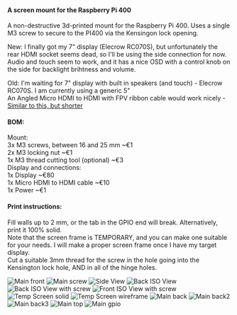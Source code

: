 #### A screen mount for the Raspberry Pi 400  

A non-destructive 3d-printed mount for the Raspberry Pi 400. Uses a single M3 screw to secure to the PI400 via the Kensingon lock opening.  

New:
I finally got my 7" display (Elecrow RC070S), but unfortunately the rear HDMI socket seems dead, so I'll be using the side connection for now. Audio and touch seem to work, and it has a nice OSD with a control knob on the side for backlight brihtness and volume.  

Old:
I'm waiting for 7" display with built in speakers (and touch) - Elecrow RC070S. I am currently using a generic 5"  
An Angled Micro HDMI to HDMI with FPV ribbon cable would work nicely - [Similar to this, but shorter](https://www.amazon.de/-/en/Degrees-Angled-Multicopter-Aerial-Photography/dp/B072PVG4B4)   


#### BOM:  
Mount:  
3x M3 screws, between 16 and 25 mm    ~€1  
2x M3 locking nut                     ~€1  
1x M3 thread cutting tool (optional)  ~€3  
Display and connections:   
1x Display                            ~€80  
1x Micro HDMI to HDMI cable           ~€10  
1x Power                              ~€1  

#### Print instructions:  
Fill walls up to 2 mm, or the tab in the GPIO end will break. Alternatively, print it 100% solid.  
Note that the screen frame is TEMPORARY, and you can make one suitable for your needs. I will make a proper screen frame once I have my target display.  
Cut a suitable 3mm thread for the screw in the hole going into the Kensington lock hole, AND in all of the hinge holes.  



![Main front](gfx/main-front.jpg)
![Main screw](gfx/main-screw.jpg)
![Side View](gfx/side.png)
![Back ISO View](gfx/back.png)
![Back ISO View with screw](gfx/back-screw.png)
![Front ISO View with screw](gfx/front-screw.png)
![Temp Screen solid](gfx/screen1.png)
![Temp Screen wireframe](gfx/screen2.png)
![Main back](gfx/main-back.jpg)
![Main back2](gfx/main-back2.jpg)
![Main back3](gfx/main-back3.jpg)
![Main top](gfx/main-top.jpg)
![Main gpio](gfx/main-gpio.jpg)


